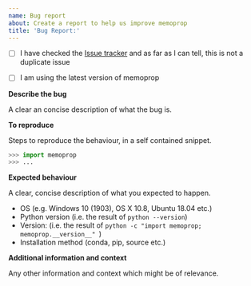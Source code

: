 ```yaml
---
name: Bug report
about: Create a report to help us improve memoprop
title: 'Bug Report:'
---
```


- [ ] I have checked the [Issue tracker](../issues) and as far as I can tell, this is not a duplicate issue
- [ ] I am using the latest version of memoprop


**Describe the bug**

A clear an concise description of what the bug is.


**To reproduce**

Steps to reproduce the behaviour, in a self contained snippet.

```python
>>> import memoprop
>>> ...
```


**Expected behaviour**

A clear, concise description of what you expected to happen.

- OS (e.g. Windows 10 (1903), OS X 10.8, Ubuntu 18.04 etc.)
- Python version (i.e. the result of `python --version`)
- Version: (i.e. the result of `python -c "import memoprop; memoprop.__version__" `)
- Installation method (conda, pip, source etc.)


**Additional information and context**

Any other information and context which might be of relevance.
